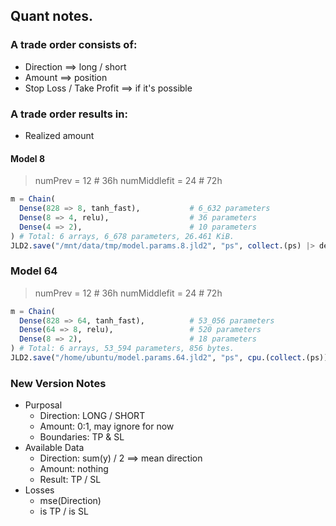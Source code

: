 ## Quant notes.

### A trade order consists of:
- Direction ==> long / short
- Amount ==> position
- Stop Loss / Take Profit ==> if it's possible

### A trade order results in:
- Realized amount

#### Model 8
> numPrev = 12 # 36h
> numMiddlefit = 24 # 72h
```julia
m = Chain(
  Dense(828 => 8, tanh_fast),           # 6_632 parameters
  Dense(8 => 4, relu),                  # 36 parameters
  Dense(4 => 2),                        # 10 parameters
) # Total: 6 arrays, 6_678 parameters, 26.461 KiB.
JLD2.save("/mnt/data/tmp/model.params.8.jld2", "ps", collect.(ps) |> deepcopy)
```

### Model 64
> numPrev = 12 # 36h
> numMiddlefit = 24 # 72h
```julia
m = Chain(
  Dense(828 => 64, tanh_fast),          # 53_056 parameters
  Dense(64 => 8, relu),                 # 520 parameters
  Dense(8 => 2),                        # 18 parameters
) # Total: 6 arrays, 53_594 parameters, 856 bytes.
JLD2.save("/home/ubuntu/model.params.64.jld2", "ps", cpu.(collect.(ps)) |> deepcopy)
```

### New Version Notes
- Purposal
  - Direction: LONG / SHORT
  - Amount: 0:1, may ignore for now
  - Boundaries: TP & SL
- Available Data
  - Direction: sum(y) / 2 ==> mean direction
  - Amount: nothing
  - Result: TP / SL
- Losses
  - mse(Direction)
  - is TP / is SL









